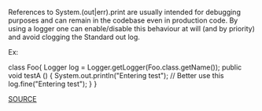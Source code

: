 References to System.(out|err).print are usually intended for debugging purposes and can remain in the codebase even in production code. By using a logger one can enable/disable this behaviour at will (and by priority) and avoid clogging the Standard out log.

Ex:

class Foo{
    Logger log = Logger.getLogger(Foo.class.getName());
    public void testA () {
        System.out.println("Entering test");
        // Better use this
        log.fine("Entering test");
    }
}


[SOURCE](https://pmd.github.io/pmd-5.3.3/pmd-java/rules/java/logging-java.html#SystemPrintln)

